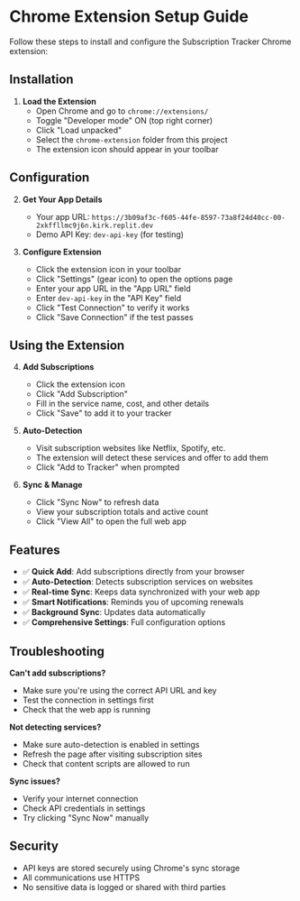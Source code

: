 # Chrome Extension Setup Guide

Follow these steps to install and configure the Subscription Tracker Chrome extension:

## Installation

1. **Load the Extension**
   - Open Chrome and go to `chrome://extensions/`
   - Toggle "Developer mode" ON (top right corner)
   - Click "Load unpacked"
   - Select the `chrome-extension` folder from this project
   - The extension icon should appear in your toolbar

## Configuration

2. **Get Your App Details**
   - Your app URL: `https://3b09af3c-f605-44fe-8597-73a8f24d40cc-00-2xkffllmc9j6n.kirk.replit.dev`
   - Demo API Key: `dev-api-key` (for testing)

3. **Configure Extension**
   - Click the extension icon in your toolbar
   - Click "Settings" (gear icon) to open the options page
   - Enter your app URL in the "App URL" field
   - Enter `dev-api-key` in the "API Key" field
   - Click "Test Connection" to verify it works
   - Click "Save Connection" if the test passes

## Using the Extension

4. **Add Subscriptions**
   - Click the extension icon
   - Click "Add Subscription" 
   - Fill in the service name, cost, and other details
   - Click "Save" to add it to your tracker

5. **Auto-Detection**
   - Visit subscription websites like Netflix, Spotify, etc.
   - The extension will detect these services and offer to add them
   - Click "Add to Tracker" when prompted

6. **Sync & Manage**
   - Click "Sync Now" to refresh data
   - View your subscription totals and active count
   - Click "View All" to open the full web app

## Features

- ✅ **Quick Add**: Add subscriptions directly from your browser
- ✅ **Auto-Detection**: Detects subscription services on websites
- ✅ **Real-time Sync**: Keeps data synchronized with your web app
- ✅ **Smart Notifications**: Reminds you of upcoming renewals
- ✅ **Background Sync**: Updates data automatically
- ✅ **Comprehensive Settings**: Full configuration options

## Troubleshooting

**Can't add subscriptions?**
- Make sure you're using the correct API URL and key
- Test the connection in settings first
- Check that the web app is running

**Not detecting services?**
- Make sure auto-detection is enabled in settings
- Refresh the page after visiting subscription sites
- Check that content scripts are allowed to run

**Sync issues?**
- Verify your internet connection
- Check API credentials in settings
- Try clicking "Sync Now" manually

## Security

- API keys are stored securely using Chrome's sync storage
- All communications use HTTPS
- No sensitive data is logged or shared with third parties